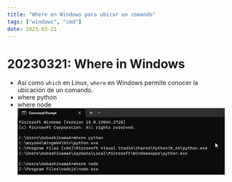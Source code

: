 ```yaml
---
title: "Where en Windows para ubicar un comando"
tags: ["windows", "cmd"]
date: 2023-03-21
---
```


# 20230321: Where in Windows

<TagsLinks />

- Así como `which` en Linux, `where` en Windows permite conocer la ubicación de un comando.
- where python
- where node
![](20230321-windows-where.png)